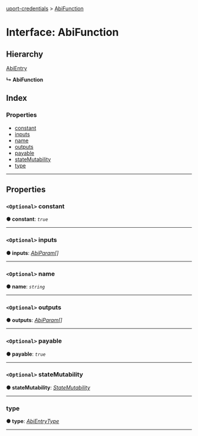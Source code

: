 [uport-credentials](../README.md) > [AbiFunction](../interfaces/abifunction.md)

# Interface: AbiFunction

## Hierarchy

 [AbiEntry](abientry.md)

**↳ AbiFunction**

## Index

### Properties

* [constant](abifunction.md#constant)
* [inputs](abifunction.md#inputs)
* [name](abifunction.md#name)
* [outputs](abifunction.md#outputs)
* [payable](abifunction.md#payable)
* [stateMutability](abifunction.md#statemutability)
* [type](abifunction.md#type)

---

## Properties

<a id="constant"></a>

### `<Optional>` constant

**● constant**: *`true`*

___
<a id="inputs"></a>

### `<Optional>` inputs

**● inputs**: *[AbiParam](abiparam.md)[]*

___
<a id="name"></a>

### `<Optional>` name

**● name**: *`string`*

___
<a id="outputs"></a>

### `<Optional>` outputs

**● outputs**: *[AbiParam](abiparam.md)[]*

___
<a id="payable"></a>

### `<Optional>` payable

**● payable**: *`true`*

___
<a id="statemutability"></a>

### `<Optional>` stateMutability

**● stateMutability**: *[StateMutability](../enums/statemutability.md)*

___
<a id="type"></a>

###  type

**● type**: *[AbiEntryType](../enums/abientrytype.md)*

___

